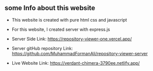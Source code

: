 ##   some Info about  this website

*  This website is created with pure html css and javascript 
*  For this website, I created server with express.js  
*  Server Side Link: https://repository-viewer-one.vercel.app/
*  Server gitHub repository Link: https://github.com/MuhammadFormanAli/repository-viewer-server


*  Live Website Link:  https://verdant-chimera-3790ee.netlify.app/
